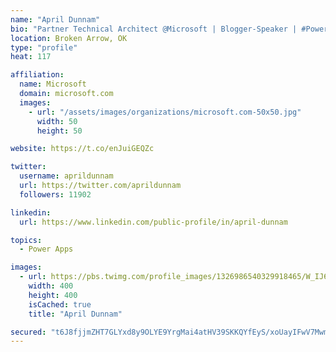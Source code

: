 ```yaml
---
name: "April Dunnam"
bio: "Partner Technical Architect @Microsoft | Blogger-Speaker | #PowerApps, #PowerAutomate, #Office365, #SharePoint | #WIT | #Karaoke Queen"
location: Broken Arrow, OK
type: "profile"
heat: 117

affiliation:
  name: Microsoft
  domain: microsoft.com
  images:
    - url: "/assets/images/organizations/microsoft.com-50x50.jpg"
      width: 50
      height: 50

website: https://t.co/enJuiGEQZc

twitter:
  username: aprildunnam
  url: https://twitter.com/aprildunnam
  followers: 11902

linkedin:
  url: https://www.linkedin.com/public-profile/in/april-dunnam

topics:
  - Power Apps

images:
  - url: https://pbs.twimg.com/profile_images/1326986540329918465/W_IJ6Ih2_400x400.jpg
    width: 400
    height: 400
    isCached: true
    title: "April Dunnam"

secured: "t6J8fjjmZHT7GLYxd8y9OLYE9YrgMai4atHV39SKKQYfEyS/xoUayIFwV7MwmB47TttquOp3b1Y73tztaDnz1fs6z9meHGC/yKAM6gG5kin6kNxxfEOLAxpz/VS4yLA7oZZgiyHTvU60BMVXxQEQ7QcIO3txdwEuMmWmNY/ccGXmYY3I/MNqaJkJZgL2r3+DmRcZAYiT2uC3PF4vBEkF8KJvNDbmnvIrqPKbXo2QuFw3zQxzJLlh+iQIh0syCut+G55lTtrVCo1xUZkl9kqwVJJX4DH5MmyWnjGydjrS1qBQQFohwk2Yo/u9Hga9eFDaqOiw4Eh+bEDX1GV+lm9QioPozY8gwJAoKi/2SAjSk3QKSUt9KzK04C2eDTaapQXd2cnKZwgrPK2XtS4xNe+d5dn2cQYM9/5tY2PV00Oastg=;7xgOFD6ezwNLCLgF5iUi0A=="
---
```



